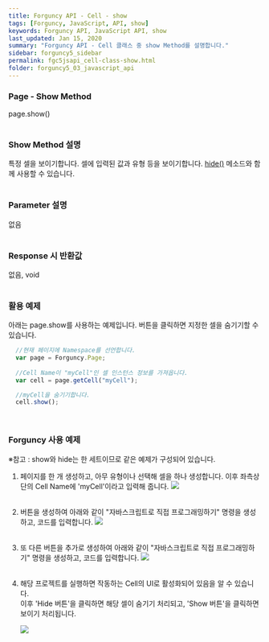 ```yaml
---
title: Forguncy API - Cell - show
tags: [Forguncy, JavaScript, API, show]
keywords: Forguncy API, JavaScript API, show
last_updated: Jan 15, 2020
summary: "Forguncy API - Cell 클래스 중 show Method를 설명합니다."
sidebar: forguncy5_sidebar
permalink: fgc5jsapi_cell-class-show.html
folder: forguncy5_03_javascript_api
---
```


### Page - Show Method
page.show()
<br /><br />

### Show Method 설명
특정 셀을 보이기합니다. 셀에 입력된 값과 유형 등을 보이기합니다. [hide()](fgc5jsapi_cell-class-hide.html) 메소드와 함께 사용할 수 있습니다.
<br /><br />

### Parameter 설명
없음
<br /><br />

### Response 시 반환값
없음, void
<br /><br />

### 활용 예제
아래는 page.show를 사용하는 예제입니다. 버튼을 클릭하면 지정한 셀을 숨기기할 수 있습니다.
<br />

~~~javascript
  //현재 페이지에 Namespace를 선언합니다.
  var page = Forguncy.Page;
  
  //Cell Name이 "myCell"인 셀 인스턴스 정보를 가져옵니다.
  var cell = page.getCell("myCell");

  //myCell을 숨기기합니다.
  cell.show();
~~~

<br />

### Forguncy 사용 예제

※참고 : show와 hide는 한 세트이므로 같은 예제가 구성되어 있습니다.

1. 페이지를 한 개 생성하고, 아무 유형이나 선택해 셀을 하나 생성합니다. 이후 좌측상단의 Cell Name에 'myCell'이라고 입력해 줍니다.
    ![]({{site.url}}/images/forguncy5/ex-ss_cell-hide01.png)
    <br /><br />

2. 버튼을 생성하여 아래와 같이 "자바스크립트로 직접 프로그래밍하기" 명령을 생성하고, 코드를 입력합니다.
    ![]({{site.url}}/images/forguncy5/ex-ss_cell-hide02.png)
    <br /><br />

3. 또 다른 버튼을 추가로 생성하여 아래와 같이 "자바스크립트로 직접 프로그래밍하기" 명령을 생성하고, 코드를 입력합니다.
    ![]({{site.url}}/images/forguncy5/ex-ss_cell-hide03.png)
    <br /><br />

4. 해당 프로젝트를 실행하면 작동하는 Cell의 UI로 활성화되어 있음을 알 수 있습니다.<br />
    이후 'Hide 버튼'을 클릭하면 해당 셀이 숨기기 처리되고, 'Show 버튼'을 클릭하면 보이기 처리됩니다.

    ![]({{site.url}}/images/forguncy5/ex-ss_cell-hide04.gif)

<br /><br />